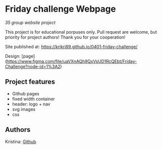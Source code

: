 # Friday challenge Webpage

_35 group website project_

This project is for educational porpuses only. Pull request are welcome, but priority for project authors! Thank you for your cooperation!

Site published at: https://krikri89.github.io/0401-friday-challenge/

Design: [page] (https://www.figma.com/file/uaVXnAQh9QxVsUD1RcQEbt/Friday-Challenge?node-id=1%3A2)

## Project features

- Github pages
- fixed width container
- header: logo + nav
- svg images
- css

## Authors

Kristina: [Github](https://github.com/krikri89)
